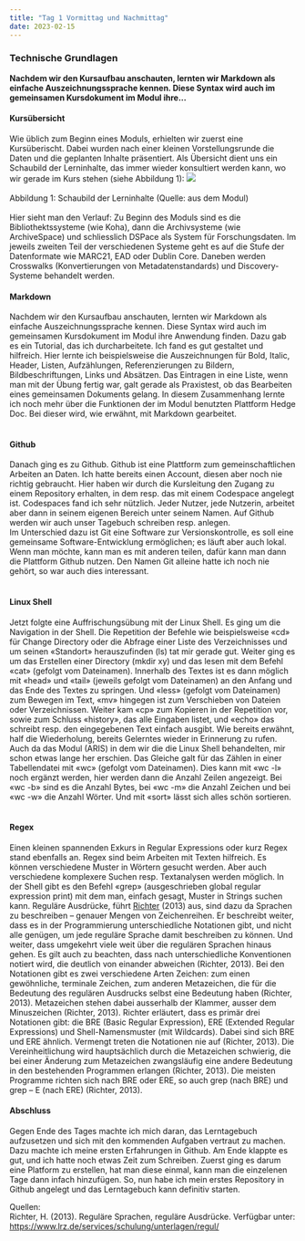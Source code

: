 ```yaml
---
title: "Tag 1 Vormittag und Nachmittag"
date: 2023-02-15
---
```


### Technische Grundlagen
**Nachdem wir den Kursaufbau anschauten, lernten wir Markdown als einfache Auszeichnungssprache kennen. Diese Syntax wird auch im gemeinsamen Kursdokument im Modul ihre...**



#### **Kursübersicht**
Wie üblich zum Beginn eines Moduls, erhielten wir zuerst eine Kursüberischt. Dabei wurden nach einer kleinen Vorstellungsrunde die Daten und die geplanten Inhalte präsentiert. Als Übersicht dient uns ein Schaubild der Lerninhalte, das immer wieder konsultiert werden kann, wo wir gerade im Kurs stehen (siehe Abbildung 1):
![](https://raw.githubusercontent.com/brandensarah/Lerntagebuch/master/_posts/übersicht.png)
<br>
<br>
Abbildung 1: Schaubild der Lerninhalte (Quelle: aus dem Modul)
<br>
<br>
Hier sieht man den Verlauf: Zu Beginn des Moduls sind es die Bibliothektssysteme (wie Koha), dann die Archivsysteme (wie ArchiveSpace) und schliesslich DSPace als System für Forschungsdaten. Im jeweils zweiten Teil der verschiedenen Systeme geht es auf die Stufe der Datenformate wie MARC21, EAD oder Dublin Core. Daneben werden Crosswalks (Konvertierungen von Metadatenstandards) und Discovery-Systeme behandelt werden.

#### **Markdown**
Nachdem wir den Kursaufbau anschauten, lernten wir Markdown als einfache Auszeichnungssprache kennen. Diese Syntax wird auch im gemeinsamen Kursdokument im Modul ihre Anwendung finden. Dazu gab es ein Tutorial, das ich durcharbeitete. Ich fand es gut gestaltet und hilfreich. Hier lernte ich beispielsweise die Auszeichnungen für Bold, Italic, Header, Listen, Aufzählungen, Referenzierungen zu Bildern, Bildbeschriftungen, Links und Absätzen. Das Eintragen in eine Liste, wenn man mit der Übung fertig war, galt gerade als Praxistest, ob das Bearbeiten eines gemeinsamen Dokuments gelang. In diesem Zusammenhang lernte ich noch mehr über die Funktionen der im Modul benutzten Plattform Hedge Doc. Bei dieser wird, wie erwähnt, mit Markdown gearbeitet.<br>
<br>
  <h4><b>Github</b></h4>
Danach ging es zu Github. Github ist eine Plattform zum gemeinschaftlichen Arbeiten an Daten. Ich hatte bereits einen Account, diesen aber noch nie richtig gebraucht. Hier haben wir durch die Kursleitung den Zugang zu einem Repository erhalten, in dem resp. das mit einem Codespace angelegt ist. Codespaces fand ich sehr nützlich. Jeder Nutzer, jede Nutzerin, arbeitet aber dann in seinem eigenen Bereich unter seinem Namen. Auf Github werden wir auch unser Tagebuch schreiben resp. anlegen.<br>
Im Unterschied dazu ist Git eine Software zur Versionskontrolle, es soll eine gemeinsame Software-Entwicklung ermöglichen; es läuft aber auch lokal. Wenn man möchte, kann man es mit anderen teilen, dafür kann man dann die Plattform Github nutzen. Den Namen Git alleine hatte ich noch nie gehört, so war auch dies interessant.<br>
  <br>
<h4><b>Linux Shell</b></h4>
Jetzt folgte eine Auffrischungsübung mit der Linux Shell. Es ging um die Navigation in der Shell. Die Repetition der Befehle wie beispielsweise «cd» für Change Directory oder die Abfrage einer Liste des Verzeichnisses und um seinen «Standort» herauszufinden (ls) tat mir gerade gut. Weiter ging es um das Erstellen einer Directory  (mkdir xy) und das lesen mit dem Befehl «cat» (gefolgt vom Dateinamen). Innerhalb des Textes ist es dann möglich mit «head» und «tail» (jeweils gefolgt vom Dateinamen) an den Anfang und das Ende des Textes zu springen. Und «less» (gefolgt vom Dateinamen) zum Bewegen im Text, «mv» hingegen ist zum Verschieben von Dateien oder Verzeichnissen. Weiter kam «cp» zum Kopieren in der Repetition vor, sowie zum Schluss «history», das alle Eingaben listet, und «echo» das schreibt resp. den eingegebenen Text einfach ausgibt. Wie bereits erwähnt, half die Wiederholung, bereits Gelerntes wieder in Erinnerung zu rufen. Auch da das Modul (ARIS) in dem wir die die Linux Shell behandelten, mir schon etwas lange her erschien.  
Das Gleiche galt für das Zählen in einer Tabellendatei mit «wc» (gefolgt vom Dateinamen). Dies kann mit «wc -l» noch ergänzt werden, hier werden dann die Anzahl Zeilen angezeigt. Bei «wc -b» sind es die Anzahl Bytes, bei «wc -m» die Anzahl Zeichen und bei «wc -w» die Anzahl Wörter. Und mit «sort» lässt sich alles schön sortieren.<br> 
 <br>

#### **Regex**
Einen kleinen spannenden Exkurs in Regular Expressions oder kurz Regex stand ebenfalls an. Regex sind beim Arbeiten mit Texten hilfreich. Es können verschiedene Muster in Wörtern gesucht werden. Aber auch verschiedene komplexere Suchen resp. Textanalysen werden möglich. In der Shell gibt es den Befehl «grep» (ausgeschrieben global regular expression print) mit dem man, einfach gesagt, Muster in Strings suchen kann. Reguläre Ausdrücke, führt <a href="https://www.lrz.de/services/schulung/unterlagen/regul/">Richter</a> (2013) aus, sind dazu da Sprachen zu beschreiben – genauer Mengen von Zeichenreihen. Er beschreibt weiter, dass es in der Programmierung unterschiedliche Notationen gibt, und nicht alle genügen, um jede reguläre Sprache damit beschreiben zu können. Und weiter, dass umgekehrt viele weit über die regulären Sprachen hinaus gehen. Es gilt auch zu beachten, dass nach unterschiedliche Konventionen notiert wird, die deutlich von einander abweichen (Richter, 2013). Bei den Notationen gibt es zwei verschiedene Arten Zeichen: zum einen gewöhnliche, terminale Zeichen, zum anderen Metazeichen, die für die Bedeutung des regulären Ausdrucks selbst eine Bedeutung haben (Richter, 2013). Metazeichen stehen dabei ausserhalb der Klammer, ausser dem Minuszeichen (Richter, 2013). Richter erläutert, dass es primär drei Notationen gibt: die BRE (Basic Regular Expression), ERE (Extended Regular Expressions) und Shell-Namensmuster (mit Wildcards). Dabei sind sich BRE und ERE ähnlich. Vermengt treten die Notationen nie auf (Richter, 2013). Die Vereinheitlichung wird hauptsächlich durch die Metazeichen schwierig, die bei einer Änderung zum Metazeichen zwangsläufig eine andere Bedeutung in den bestehenden Programmen erlangen (Richter, 2013). Die meisten Programme richten sich nach BRE oder ERE, so auch grep (nach BRE) und grep – E (nach ERE) (Richter, 2013).
<br>

#### **Abschluss**
Gegen Ende des Tages machte ich mich daran, das Lerntagebuch aufzusetzen und sich mit den kommenden Aufgaben vertraut zu machen. 
Dazu machte ich meine ersten Erfahrungen in Github. Am Ende klappte es gut, und ich hatte noch etwas Zeit zum Schreiben. Zuerst ging es darum eine Platform zu erstellen, hat man diese einmal, kann man die einzelenen Tage dann infach hinzufügen. So, nun habe ich mein erstes Repository in Github angelegt und das Lerntagebuch kann definitiv starten. 

Quellen: 
<br>
Richter, H. (2013). Reguläre Sprachen, reguläre Ausdrücke. Verfügbar unter: https://www.lrz.de/services/schulung/unterlagen/regul/


